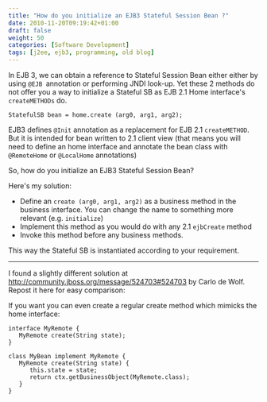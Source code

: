 ```yaml
---
title: "How do you initialize an EJB3 Stateful Session Bean ?"
date: 2010-11-20T09:19:42+01:00
draft: false
weight: 50
categories: [Software Development]
tags: [j2ee, ejb3, programming, old blog]
---
```


In EJB 3, we can obtain a reference to Stateful Session Bean either either by using `@EJB `annotation or performing JNDI look-up. Yet these 2 methods do not offer you a way to initialize a Stateful SB as EJB 2.1  Home interface's `createMETHODs` do.

```
StatefulSB bean = home.create (arg0, arg1, arg2);
```

EJB3 defines `@Init` annotation as a replacement for EJB 2.1 `createMETHOD`. But it is intended for bean written to 2.1 client view (that means you will need to define an home interface and annotate the bean class with `@RemoteHome` or `@LocalHome` annotations)

So, how do you initialize an EJB3 Stateful Session Bean?

Here's my solution:
- Define an `create (arg0, arg1, arg2)` as a business method in the business interface. You can change the name to something more relevant (e.g. `initialize`)
- Implement this method as you would do with any 2.1 `ejbCreate` method
- Invoke this method before any business methods.

This way the Stateful SB is instantiated according to your requirement.

-------------------------------------

I found a slightly different solution at http://community.jboss.org/message/524703#524703 by Carlo de Wolf. Repost it here for easy comparison:


If you want you can even create a regular create method which mimicks the home interface:

```
interface MyRemote {
   MyRemote create(String state);
}
 
class MyBean implement MyRemote {
   MyRemote create(String state) {
      this.state = state;
      return ctx.getBusinessObject(MyRemote.class);
   }
}
```
